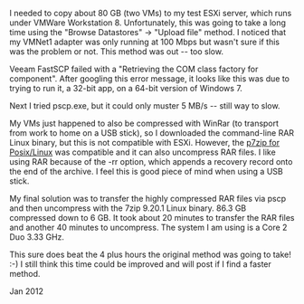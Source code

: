 
I needed to copy about 80 GB (two VMs) to my test ESXi server, which
runs under VMWare Workstation 8. Unfortunately, this was going to
take a long time using the "Browse Datastores" -> "Upload file"
method. I noticed that my VMNet1 adapter was only running at 100
Mbps but wasn't sure if this was the problem or not. This method
was out -- too slow.

Veeam FastSCP failed with a "Retrieving the COM class factory for
component". After googling this error message, it looks like this
was due to trying to run it, a 32-bit app, on a 64-bit version of
Windows 7.  

Next I tried pscp.exe, but it could only muster 5 MB/s -- still way
to slow.

My VMs just happened to also be compressed with WinRar (to transport
from work to home on a USB stick), so I downloaded the command-line
RAR Linux binary, but this is not compatible with ESXi. However,
the [p7zip for Posix/Linux](http://www.7-zip.org/) was compatible
and it can also uncompress RAR files. I like using RAR because of
the -rr option, which appends a recovery record onto the end of the
archive. I feel this is good piece of mind when using a USB stick.

My final solution was to transfer the highly compressed RAR files
via pscp and then uncompress with the 7zip 9.20.1 Linux binary.
86.3 GB compressed down to 6 GB. It took about 20 minutes to transfer
the RAR files and another 40 minutes to uncompress. The system I
am using is a Core 2 Duo 3.33 GHz.

This sure does beat the 4 plus hours the original method was going
to take! :-) I still think this time could be improved and will
post if I find a faster method.

Jan 2012

